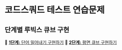 # 코드스쿼드 테스트 연습문제

## 단계별 루빅스 큐브 구현

🔗 [**1단계:** 단어 밀어내기 구현하기](https://github.com/sarangdaddy/codesquad-practice/tree/step-1)
🔗 [**2단계:** 평면 큐브 구현하기](https://github.com/sarangdaddy/codesquad-practice/tree/step-2)

